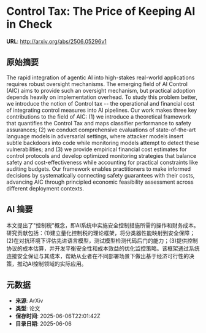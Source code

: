 # Control Tax: The Price of Keeping AI in Check

**URL**: http://arxiv.org/abs/2506.05296v1

## 原始摘要

The rapid integration of agentic AI into high-stakes real-world applications
requires robust oversight mechanisms. The emerging field of AI Control (AIC)
aims to provide such an oversight mechanism, but practical adoption depends
heavily on implementation overhead. To study this problem better, we introduce
the notion of Control tax -- the operational and financial cost of integrating
control measures into AI pipelines. Our work makes three key contributions to
the field of AIC: (1) we introduce a theoretical framework that quantifies the
Control Tax and maps classifier performance to safety assurances; (2) we
conduct comprehensive evaluations of state-of-the-art language models in
adversarial settings, where attacker models insert subtle backdoors into code
while monitoring models attempt to detect these vulnerabilities; and (3) we
provide empirical financial cost estimates for control protocols and develop
optimized monitoring strategies that balance safety and cost-effectiveness
while accounting for practical constraints like auditing budgets. Our framework
enables practitioners to make informed decisions by systematically connecting
safety guarantees with their costs, advancing AIC through principled economic
feasibility assessment across different deployment contexts.


## AI 摘要

本文提出了"控制税"概念，即AI系统中实施安全控制措施所需的操作和财务成本。研究贡献包括：(1)建立量化控制税的理论框架，将分类器性能映射到安全保障；(2)在对抗环境下评估先进语言模型，测试模型检测代码后门的能力；(3)提供控制协议的成本估算，并开发平衡安全性和成本效益的优化监控策略。该框架通过系统连接安全保证与其成本，帮助从业者在不同部署场景下做出基于经济可行性的决策，推动AI控制领域的实际应用。

## 元数据

- **来源**: ArXiv
- **类型**: 论文
- **保存时间**: 2025-06-06T22:01:42Z
- **目录日期**: 2025-06-06
